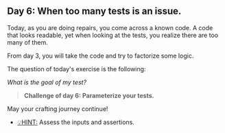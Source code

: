 ## Day 6: When too many tests is an issue.

Today, as you are doing repairs, you come across a known code. A code that looks
readable, yet when looking at the tests, you realize there are too many of them.

From day 3, you will take the code and try to factorize some logic.

The question of today's exercise is the following:

_What is the goal of my test?_

>**Challenge of day 6: Parameterize your tests.**

May your crafting journey continue!

- <u>💡HINT:</u> Assess the inputs and assertions.
